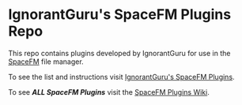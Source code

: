 IgnorantGuru's SpaceFM Plugins Repo
===================================

This repo contains plugins developed by IgnorantGuru for use in the [SpaceFM](https://github.com/IgnorantGuru/spacefm/) file manager.

To see the list and instructions visit [IgnorantGuru's SpaceFM Plugins](https://github.com/IgnorantGuru/spacefm-plugins/wiki).

To see ***ALL SpaceFM Plugins*** visit the [SpaceFM Plugins Wiki](https://github.com/IgnorantGuru/spacefm/wiki/plugins).

